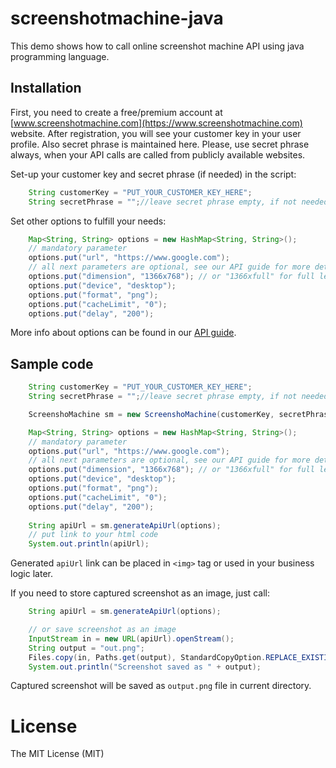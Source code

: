 # screenshotmachine-java

This demo shows how to call online screenshot machine API using java programming language.

## Installation
First, you need to create a free/premium account at [www.screenshotmachine.com](https://www.screenshotmachine.com) website. After registration, you will see your customer key in your user profile. Also secret phrase is maintained here. Please, use secret phrase always, when your API calls are called from publicly available websites.  

Set-up your customer key and secret phrase (if needed) in the script:

```java
    String customerKey = "PUT_YOUR_CUSTOMER_KEY_HERE";
    String secretPhrase = "";//leave secret phrase empty, if not needed
```

Set other options to fulfill your needs: 

```java
    Map<String, String> options = new HashMap<String, String>();
    // mandatory parameter
    options.put("url", "https://www.google.com");
    // all next parameters are optional, see our API guide for more details
    options.put("dimension", "1366x768"); // or "1366xfull" for full length screenshot
    options.put("device", "desktop");
    options.put("format", "png");
    options.put("cacheLimit", "0");
    options.put("delay", "200");
```
More info about options can be found in our [API guide](https://www.screenshotmachine.com/apiguide.php).  

 Sample code
-----

```java
    String customerKey = "PUT_YOUR_CUSTOMER_KEY_HERE";
    String secretPhrase = "";//leave secret phrase empty, if not needed

    ScreenshoMachine sm = new ScreenshoMachine(customerKey, secretPhrase);

    Map<String, String> options = new HashMap<String, String>();
    // mandatory parameter
    options.put("url", "https://www.google.com");
    // all next parameters are optional, see our API guide for more details
    options.put("dimension", "1366x768"); // or "1366xfull" for full length screenshot
    options.put("device", "desktop");
    options.put("format", "png");
    options.put("cacheLimit", "0");
    options.put("delay", "200");
    
    String apiUrl = sm.generateApiUrl(options);
    // put link to your html code
    System.out.println(apiUrl);    
```
Generated ```apiUrl```  link can be placed in ```<img>``` tag or used in your business logic later.

If you need to store captured screenshot as an image, just call:

```java
    String apiUrl = sm.generateApiUrl(options);

    // or save screenshot as an image
    InputStream in = new URL(apiUrl).openStream();
    String output = "out.png";
    Files.copy(in, Paths.get(output), StandardCopyOption.REPLACE_EXISTING);
    System.out.println("Screenshot saved as " + output);
```

Captured screenshot will be saved as ```output.png``` file in current directory.

# License

The MIT License (MIT)    